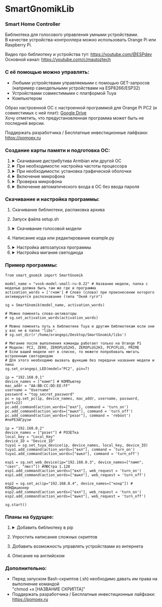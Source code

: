 # SmartGnomikLib
### Smart Home Controller

Библиотека для голосового управления умными устройствами.      
В качестве устройства-контроллера можно использовать Orange Pi или Raspberry Pi.

Видео про библиотеку и устройства тут: https://youtube.com/@ESPdev      
Основной канал: https://youtube.com/c/mautoztech

### С её помощью можно управлять:
- Любыми устройствами управляемыми с помощью GET-запросов      
  (например самодельными устройствами на ESP8266/ESP32)
- Устройствами совместимыми с платформой Tuya
- Компьютером

Образ настроенной ОС с настроенной программой для Orange Pi PC2 (и совместимых с ней плат): [Google Drive](https://drive.google.com/file/d/128jVv7pF3YjIEn2ycC7YM1Svyow9LUSr)      
Хочу отметить, что предустановленная программа может быть не последней версии.      

Поддержать разработчика / Бесплатные инвестиционные лайфхаки: https://pomoex.ru

### Создание карты памяти и подготовка ОС:
1. <details> 
      <summary>Скачивание дистрибутива Armbian или другой ОС</summary>
  
      ```
      Голая Armbian 20.08 как у меня: https://drive.google.com/file/d/1FFzEcmnzOcK9rwSuBZPOyZdQ0BdvRMhi
      ```
   </details>
2. <details> 
      <summary>При необходимости: настройка частоты процессора</summary>
  
      ```
      Введите команду "armbian-config", выберите System >> CPU Frequency.
      У меня минимальная 480 МГц и максимальная 1200 МГц с настройкой "On demand", максимальную можно ставить и выше.
      ```
   </details> 
3. <details> 
      <summary>При необходимости: установка графической оболочки</summary>

      ```
      Если скачали ОС без графической оболочки, то для удобства можете её установить, прописав команды:
      "apt update"
      "apt install lubuntu-desktop -y"
      ```
   </details> 
4. <details> 
      <summary>Включение микрофона</summary>

      ```
      Если не работает микрофон на OrangePi, то пропишите "alsamixer", нажмите F4, стрелками выберите микрофон и нажмите пробел чтобы его включить.
      Если там есть два микрофона, можете включить оба. Потом нажимаете CTRL+S чтобы сохранить настройки и CTRL+C чтобы закрыть программу.
      ```
   </details>
5. <details> 
      <summary>Проверка микрофона</summary>
  
      ```
      Для проверки микрофона можете подключить наушники к OrangePi и ввести в терминал "arecord | aplay",
      звук с микрофона будет проигрываться в наушниках.
      ```
   </details>
6. <details> 
      <summary>Включение автоматического входа в ОС без ввода пароля</summary>
      - Решение для Lubuntu: Создать файл /etc/sddm.conf со следующим содержимым:
  
      ```
      [Autologin]      
      User=[ВАШЕ ИМЯ ПОЛЬЗОВАТЕЛЯ]      
      Session=Lubuntu.desktop      
      Relogin=true      
      ```
   </details>
   
### Скачивание и настройка программы:
1. Скачивание библиотеки, распаковка архива
2. Запуск файла setup.sh
3. <details> 
      <summary>Скачивание голосовой модели</summary>
      
      ```
      Модель слишком тяжелая для загрузки на Github, 40 мб. Поэтому надо скачивать самостоятельно.
      Папку с моделью надо поместить в папку с программой (например с example.py)
      Ссылка: https://alphacephei.com/vosk/models
      Название необходимой модели: "vosk-model-small-ru-0.22" (или новее если будет)
      ```
    </details>   
5. Написание кода или редактирование example.py
6. <details> 
      <summary>Настройка автозапуска программы</summary>
      - В Lubuntu это делается в Session Settings, там необходимо добавить следующую команду в автозапуск. Если у вас другой путь к папке, измените.
  
      ```
      cd /home/orangepi/Desktop/SmartGnomik && python3 example.py
      ```
   </details>
7. <details> 
      <summary>Настройка мигания светодиода</summary>
  
      ```
      Работает только на Orange Pi, потому что у меня нет Raspberry Pi для написания кода/тестирования.
      Если у вас Raspberry Pi и вы хотите чтобы светодиод мигал после выполнения команды, вы можете отредактировать код библиотеки.
      
      Для управления GPIO контактами (и мигания светодиодом) программа должна иметь root-доступ.
      Поэтому по-хорошему нужно:
      1. Сделать root владельцем всей папки (chown -R root [НАЗВАНИЕ ПАПКИ])
      2. Установить параметры доступа (chmod -R 755 [НАЗВАНИЕ ПАПКИ])
      3. Написать скрипт который будет запускать программу (например example.py)
         и поместить этот скрипт в директорию /usr/bin (sg_autostart.sh - пример скрипта)
      4. Добавить этот скрипт в автозапуск (В Lubuntu это делается в "Session settings").
         Команда, которая должна исполняться - "sudo sg_autostart.sh"
      5. Написать команду "visudo" и прописать внизу
         "[ИМЯ ПОЛЬЗОВАТЕЛЯ] ALL=(ALL:ALL) NOPASSWD:/usr/bin/sg_autostart.sh"
      ```
   </details>
### Пример программы:
```
from smart_gnomik import SmartGnomik

model_name = "vosk-model-small-ru-0.22" # Название модели, папка с моделью должна быть там же где и программа
activation_words = ['гном'] # Слово (слова) при произнесении которого активируется распознавание (типа "Окей гугл")

sg = SmartGnomik(model_name, activation_words)

# Можно поменять слова-активаторы
# sg.set_activation_words(activation_words)

# Можно поменять путь к библиотеке Tuya и другим библиотекам если они у вас не в папке "libs".
# sg.set_dir(r'/home/orangepi/Desktop/SmartGnomik/libs')

# Мигание после выполнения команды работает только на Orange Pi
# Модели: PC2, ZERO, ZEROPLUS2H5, ZEROPLUS2H3, PCPCPLUS, PRIME
# Если вашей модели нет в списке, то можете попробовать мигать встроенным светодиодом
# Для этого необходимо вызвать функцию без передачи названия модели и пина
sg.set_orangepi_LED(model="PC2", pin=7) 

ip = "192.168.0.1"
device_names = ["комп"] # КОМПьютер
mac_addr = "AA:BB:CC:DD:EE:FF"
username = "Username"
password = "top_secret_password"
pc = sg.set_pc(ip, device_names, mac_addr, username, password, port=22)
pc.add_command(action_words=["вкл"], command = 'turn_on')
pc.add_command(action_words=["выкл"], command = 'turn_off')
pc.add_command(action_words=["резаг"], command = 'reboot') #пеРЕЗАГрузи

ip = "192.168.0.2"
device_names = ["розет"] # РОЗЕТка
local_key = "Local_Key"
device_ID = "Device_ID"
tuya1 = sg.set_tuya_device(ip, device_names, local_key, device_ID)
tuya1.add_command(action_words=["вкл"], command = 'turn_on')
tuya1.add_command(action_words=["выкл"], command = 'turn_off')

esp1 = sg.set_web_device(ip="192.168.0.3", device_names=["ламп", "свет", "люст"]) #ЛЮСтра 1.128
esp1.add_command(action_words=["вкл"], web_request = 'turn_on')
esp1.add_command(action_words=["выкл"], web_request = 'turn_off')

esp2 = sg.set_ac(ip="192.168.0.4", device_names=["конд"]) # КОНДиционер
esp2.add_command(action_words=["вкл"], web_request = 'turn_on')
esp2.add_command(action_words=["выкл"], web_request = 'turn_off')

sg.start()
```

### Планы на будущее:
1. <details> 
      <summary>Добавить библиотеку в pip</summary>
  
      ```
      Это не было сделано сразу потому что есть зависимости которые необходимо устанавливать через apt.
      Pip не может это делать автоматически и я посчитал что пользователям будет проще загружать библиотеку
      напрямую с Github и запускать скрипт setup.sh который сам всё сделает.
      ```
2. Упростить написание сложных скриптов
3. Добавить возможность управлять устройствами из интернета
4. Описание на английском

### Дополнительно:
- Перед запуском Bash-скриптов (.sh) необходимо давать им права на выполнение командой      
"chmod +x [НАЗВАНИЕ СКРИПТА]"
- Поддержать разработчика / Бесплатные инвестиционные лайфхаки: https://pomoex.ru
